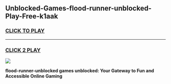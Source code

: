 
## Unblocked-Games-flood-runner-unblocked-Play-Free-k1aak
<h3>
<a href="https://premium76.site?title=flood-runner-unblocked&ref=10A">CLICK TO PLAY</a></h3>
<hr>

<h3>
<a href="https://premium76.site?title=flood-runner-unblocked&ref=10A">CLICK 2 PLAY</a>
  
</h3>

<a href="https://premium76.site?title=flood-runner-unblocked&ref=10A"><img src="https://clearcache.store/games.png"></a>


**flood-runner-unblocked games unblocked: Your Gateway to Fun and Accessible Online Gaming**
